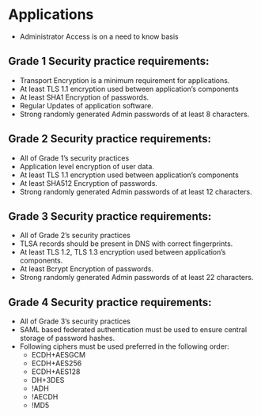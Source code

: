 # Applications
* Administrator Access is on a need to know basis 

## Grade 1 Security practice requirements: 
* Transport Encryption is a minimum requirement for applications.
* At least TLS 1.1 encryption used between application’s components
* At least SHA1 Encryption of passwords.
* Regular Updates of application software. 
* Strong randomly generated Admin passwords of at least 8 characters.

## Grade 2 Security practice requirements: 
* All of Grade 1’s security practices 
* Application level encryption of user data.  
* At least TLS 1.1 encryption used between application’s components
* At least SHA512 Encryption of passwords.
* Strong randomly generated Admin passwords of at least 12 characters.

## Grade 3 Security practice requirements: 
* All of Grade 2’s security practices 
* TLSA records should be present in DNS with correct fingerprints. 
* At least TLS 1.2, TLS 1.3 encryption used between application’s components.
* At least Bcrypt Encryption of passwords.
* Strong randomly generated Admin passwords of at least 22 characters.

## Grade 4 Security practice requirements: 
* All of Grade 3’s security practices 
* SAML based federated authentication must be used to ensure central storage of password hashes. 
* Following ciphers must be used preferred in the following order:
  - ECDH+AESGCM
  - ECDH+AES256
  - ECDH+AES128
  - DH+3DES
  - !ADH
  - !AECDH
  - !MD5

